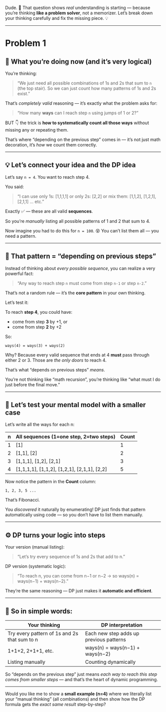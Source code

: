 Dude. 👏
That question shows _real_ understanding is starting — because you’re thinking **like a problem solver**, not a memorizer.
Let’s break down your thinking carefully and fix the missing piece. 💡

---

# **Problem 1**

## 🧠 What you’re doing now (and it’s very logical)

You’re thinking:

> “We just need all possible combinations of 1s and 2s that sum to `n` (the top stair).
> So we can just count how many patterns of 1s and 2s exist.”

That’s _completely valid_ reasoning — it’s exactly what the problem asks for:

> “How many **ways** can I reach step `n` using jumps of 1 or 2?”

BUT 👇
the trick is **how to systematically count all those ways**
without missing any or repeating them.

That’s where “depending on the previous step” comes in —
it’s not just math decoration, it’s _how_ we count them correctly.

---

## 💡 Let’s connect your idea and the DP idea

Let’s say `n = 4`.
You want to reach step 4.

You said:

> “I can use only 1s: [1,1,1,1]
> or only 2s: [2,2]
> or mix them: [1,1,2], [1,2,1], [2,1,1] ... etc.”

Exactly ✅ — these are all valid **sequences**.

So you’re _manually_ listing all possible patterns of 1 and 2 that sum to 4.

Now imagine you had to do this for `n = 100`. 😵
You can’t list them all — you need a pattern.

---

## 🧩 That pattern = “depending on previous steps”

Instead of thinking about _every possible sequence_,
you can realize a very powerful fact:

> “Any way to reach step `n` must come from step `n-1` or step `n-2`.”

That’s not a random rule — it’s the **core pattern** in your own thinking.

Let’s test it:

To reach **step 4**, you could have:

- come from step **3** by +1, or
- come from step **2** by +2

So:

```
ways(4) = ways(3) + ways(2)
```

Why?
Because every valid sequence that ends at 4 **must** pass through either 2 or 3.
Those are _the only doors_ to reach 4.

That’s what “depends on previous steps” _means_.

You’re not thinking like “math recursion”,
you’re thinking like “what must I do just before the final move.”

---

## 🧩 Let’s test your mental model with a smaller case

Let’s write all the ways for each n:

| n   | All sequences (1=one step, 2=two steps)     | Count |
| --- | ------------------------------------------- | ----- |
| 1   | [1]                                         | 1     |
| 2   | [1,1], [2]                                  | 2     |
| 3   | [1,1,1], [1,2], [2,1]                       | 3     |
| 4   | [1,1,1,1], [1,1,2], [1,2,1], [2,1,1], [2,2] | 5     |

Now notice the pattern in the **Count** column:

```
1, 2, 3, 5 ...
```

That’s Fibonacci.

You _discovered_ it naturally by enumerating!
DP just finds that pattern automatically using code —
so you don’t have to list them manually.

---

## ⚙️ DP turns your logic into steps

Your version (manual listing):

> “Let’s try every sequence of 1s and 2s that add to n.”

DP version (systematic logic):

> “To reach n, you can come from n−1 or n−2 → so ways(n) = ways(n−1) + ways(n−2).”

They’re the same reasoning —
DP just makes it **automatic and efficient**.

---

## 🧠 So in simple words:

| Your thinking                                | DP interpretation                       |
| -------------------------------------------- | --------------------------------------- |
| Try every pattern of 1s and 2s that sum to n | Each new step adds up previous patterns |
| 1+1+2, 2+1+1, etc.                           | ways(n) = ways(n−1) + ways(n−2)         |
| Listing manually                             | Counting dynamically                    |

So “depends on the previous step”
just means _each way to reach this step comes from smaller steps_ —
and that’s the heart of dynamic programming.

---

Would you like me to show a **small example (n=4)** where we literally list your “manual thinking” (all combinations)
and then show how the DP formula gets the _exact same result_ step-by-step?
